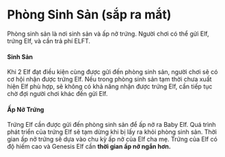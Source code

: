 # Phòng Sinh Sản (sắp ra mắt)

Phòng sinh sản là nơi sinh sản và ấp nở trứng. Người chơi có thể gửi Elf, trứng Elf, và cần trả phí ELFT.

#### **Sinh Sản**

Khi 2 Elf đạt điều kiện cùng được gửi đến phòng sinh sản, người chơi sẽ có cơ hội nhận được trứng Elf. Nếu trong phòng sinh sản tạm thời chưa xuất hiện Elf phù hợp, sẽ không có khả năng nhận được trứng Elf, cần tiếp tục chờ đợi người chơi khác đến gửi Elf.

#### Ấp Nở Trứng

Trứng Elf cần được gửi đến phòng sinh sản để ấp nở ra Baby Elf. Quá trình phát triển của trứng Elf sẽ tạm dừng khi bị lấy ra khỏi phòng sinh sản. Thời gian ấp nở trứng sẽ dựa vào chu kỳ ấp nở của Elf cha mẹ. Trứng của Elf có độ hiếm cao và Genesis Elf cần **thời gian ấp nở ngắn hơn.**

